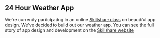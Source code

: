 ## 24 Hour Weather App
We're currently participating in an online [Skillshare class](http://www.skillshare.com/Design-Beautiful-Apps-iOS-App-Design-UX/771498797/1526239362) on beautiful app design. We've decided to build out our weather app. You can see the full story of app design and development on the [Skillshare website](http://www.skillshare.com/Design-Beautiful-Apps-iOS-App-Design-UX/771498797/1526239362/projects/9246/)